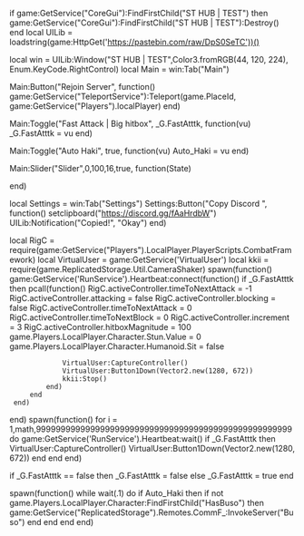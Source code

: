
if game:GetService("CoreGui"):FindFirstChild("ST HUB | TEST") then
    game:GetService("CoreGui"):FindFirstChild("ST HUB | TEST"):Destroy()
 end
 local UILib = loadstring(game:HttpGet('https://pastebin.com/raw/DpS0SeTC'))()
 
 local win = UILib:Window("ST HUB | TEST",Color3.fromRGB(44, 120, 224), Enum.KeyCode.RightControl)
 local Main = win:Tab("Main")
 
 Main:Button("Rejoin Server", function()
	game:GetService("TeleportService"):Teleport(game.PlaceId, game:GetService("Players").localPlayer)
end)
 
 Main:Toggle("Fast Attack | Big hitbox", _G.FastAtttk, function(vu)
 _G.FastAtttk = vu
end)
 
Main:Toggle("Auto Haki", true, function(vu)
    Auto_Haki = vu
end)

 
 Main:Slider("Slider",0,100,16,true, function(State)
     
 end)
 
 local Settings = win:Tab("Settings")
 Settings:Button("Copy Discord ", function()
     setclipboard("https://discord.gg/fAaHrdbW")
     UILib:Notification("Copied!", "Okay")
 end)


 local RigC = require(game:GetService("Players").LocalPlayer.PlayerScripts.CombatFramework) 
 local VirtualUser = game:GetService('VirtualUser')
 local kkii = require(game.ReplicatedStorage.Util.CameraShaker)
 spawn(function()
     game:GetService('RunService').Heartbeat:connect(function()
         if _G.FastAtttk then
             pcall(function()
                 RigC.activeController.timeToNextAttack = -1
                 RigC.activeController.attacking = false
                 RigC.activeController.blocking = false
                 RigC.activeController.timeToNextAttack = 0
                 RigC.activeController.timeToNextBlock = 0
                 RigC.activeController.increment = 3
                 RigC.activeController.hitboxMagnitude = 100
                 game.Players.LocalPlayer.Character.Stun.Value = 0
                 game.Players.LocalPlayer.Character.Humanoid.Sit = false

                 VirtualUser:CaptureController()
                 VirtualUser:Button1Down(Vector2.new(1280, 672))
                 kkii:Stop()
             end)
         end
     end)
 end)
spawn(function()
     for i = 1,math,9999999999999999999999999999999999999999999999999999 do game:GetService('RunService').Heartbeat:wait()
         if _G.FastAtttk then
         VirtualUser:CaptureController()
         VirtualUser:Button1Down(Vector2.new(1280, 672))
     end
 end
end)

if _G.FastAtttk == false then
 _G.FastAtttk = false
else
 _G.FastAtttk = true
end


spawn(function()
    while wait(.1) do
        if Auto_Haki then
            if not game.Players.LocalPlayer.Character:FindFirstChild("HasBuso") then
                game:GetService("ReplicatedStorage").Remotes.CommF_:InvokeServer("Buso")
            end
        end
    end
end)

